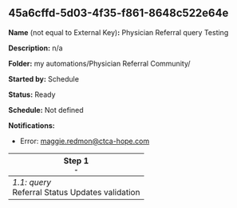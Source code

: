 ## 45a6cffd-5d03-4f35-f861-8648c522e64e

**Name** (not equal to External Key)**:** Physician Referral query Testing

**Description:** n/a

**Folder:** my automations/Physician Referral Community/

**Started by:** Schedule

**Status:** Ready

**Schedule:** Not defined

**Notifications:**

* Error: maggie.redmon@ctca-hope.com

| Step 1<br>_<small>-</small>_ |
| --- |
| _1.1: query_<br>Referral Status Updates validation |
